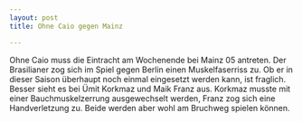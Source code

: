 ```yaml
---
layout: post
title: Ohne Caio gegen Mainz

---
```


Ohne Caio muss die Eintracht am Wochenende bei Mainz 05 antreten. Der Brasilianer zog sich im Spiel gegen Berlin einen Muskelfaserriss zu. Ob er in dieser Saison überhaupt noch einmal eingesetzt werden kann, ist fraglich. Besser sieht es bei Ümit Korkmaz und Maik Franz aus. Korkmaz musste mit einer Bauchmuskelzerrung ausgewechselt werden, Franz zog sich eine Handverletzung zu. Beide werden aber wohl am Bruchweg spielen können.


